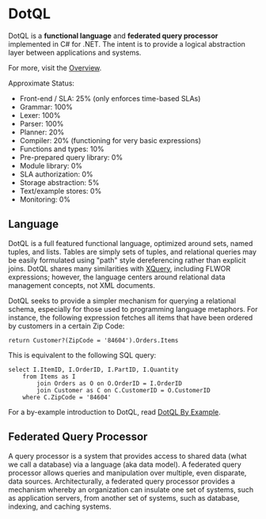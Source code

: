 DotQL
=====

DotQL is a **functional language** and **federated query processor** implemented in C# for .NET.  The intent is to provide a logical abstraction layer between applications and systems. 

For more, visit the [Overview](DotQL/wiki/Overview).

Approximate Status:
* Front-end / SLA: 25% (only enforces time-based SLAs)
* Grammar: 100%
* Lexer: 100%
* Parser: 100%
* Planner: 20%
* Compiler: 20% (functioning for very basic expressions)
* Functions and types: 10%
* Pre-prepared query library: 0%
* Module library: 0%
* SLA authorization: 0%
* Storage abstraction: 5%
* Text/example stores: 0%
* Monitoring: 0%

Language
--------

DotQL is a full featured functional language, optimized around sets, named tuples, and lists.  Tables are simply sets of tuples, and relational queries may be easily formulated using "path" style dereferencing rather than explicit joins.  DotQL shares many similarities with [XQuery](http://en.wikipedia.org/wiki/XQuery), including FLWOR expressions; however, the language centers around relational data management concepts, not XML documents.

DotQL seeks to provide a simpler mechanism for querying a relational schema, especially for those used to programming language metaphors.  For instance, the following expression fetches all items that have been ordered by customers in a certain Zip Code:

	return Customer?(ZipCode = '84604').Orders.Items

This is equivalent to the following SQL query:

	select I.ItemID, I.OrderID, I.PartID, I.Quantity 
		from Items as I
			join Orders as O on O.OrderID = I.OrderID
			join Customer as C on C.CustomerID = O.CustomerID
		where C.ZipCode = '84604'

For a by-example introduction to DotQL, read [DotQL By Example](DotQL/wiki/DotQL%20By%20Example).

Federated Query Processor
-------------------------

A query processor is a system that provides access to shared data (what we call a database) via a language (aka data model).  A federated query processor allows queries and manipulation over multiple, even disparate, data sources.  Architecturally, a federated query processor provides a mechanism whereby an organization can insulate one set of systems, such as application servers, from another set of systems, such as database, indexing, and caching systems.  

